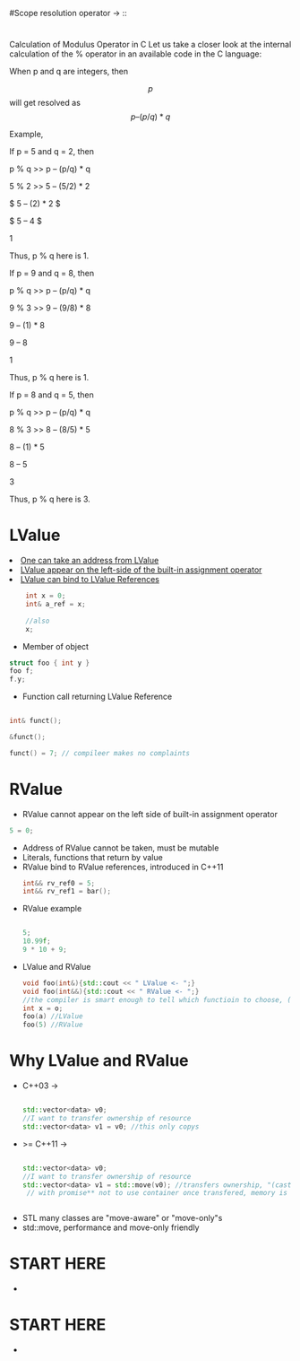 #Scope resolution operator -> ::

#
##
###

Calculation of Modulus Operator in C
Let us take a closer look at the internal calculation of the % operator in an available code in the C language:

When p and q are integers, then

$$ p%q $$ will get resolved as $$ p – (p/q) * q $$ 

Example,

 If p = 5 and q = 2, then 

 p % q >> p – (p/q) * q 

 5 % 2 >> 5 – (5/2) * 2 

$ 5 – (2) * 2 $

$ 5 – 4 $

$1$

Thus, p % q here is 1.

If p = 9 and q = 8, then

p % q >> p – (p/q) * q

9 % 3 >> 9 – (9/8) * 8

9 – (1) * 8

9 – 8

1

Thus, p % q here is 1.

If p = 8 and q = 5, then

p % q >> p – (p/q) * q

8 % 3 >> 8 – (8/5) * 5

8 – (1) * 5

8 – 5

3

Thus, p % q here is 3.

#
##
###


<h1>LValue</h1>

<p><u><li>One can take an address from LValue</li>
<li>LValue appear on the left-side of the built-in assignment operator</li>
<li>LValue can bind to LValue References</li></u></p>

```cpp
    int x = 0;
    int& a_ref = x;
    
    //also
    x;

```
<ul>
<li>Member of object</li>
</ul>

```cpp
struct foo { int y }
foo f;
f.y;
```
<ul>
<li>Function call returning LValue Reference</li>
</ul>

```cpp

int& funct();

&funct();

funct() = 7; // compileer makes no complaints 

```


<h1>RValue</h1>
<ul>
<li>RValue cannot appear on the left side of built-in assignment operator</li>
</ul>

```cpp 
5 = 0;
```
<ul>
<li>Address of RValue cannot be taken, must be mutable</li>
<li>Literals, functions that return by value</li>
<li>RValue bind to RValue references, introduced in C++11 </li>

```cpp
int&& rv_ref0 = 5;
int&& rv_ref1 = bar();

```
<li>RValue example</li>

```cpp

5;
10.99f;
9 * 10 + 9;

```

<li>LValue and RValue</li>

```cpp
void foo(int&){std::cout << " LValue <- ";}
void foo(int&&){std::cout << " RValue <- ";}
//the compiler is smart enough to tell which functioin to choose, (C++11 >)
int x = o;
foo(a) //LValue
foo(5) //RValue

```


</ul>

<h1>Why LValue and RValue</h1>
<ul>
<li>C++03 -></li>

```cpp

std::vector<data> v0;
//I want to transfer ownership of resource
std::vector<data> v1 = v0; //this only copys

```

<li> >= C++11 -> </li>

```cpp

std::vector<data> v0;
//I want to transfer ownership of resource
std::vector<data> v1 = std::move(v0); //transfers ownership, "(cast)"
 // with promise** not to use container once transfered, memory is valid, but useless**



```
<li>STL many classes are "move-aware" or "move-only"s </li>
<li>std::move, performance and move-only friendly</li>

</ul>


<h1>START HERE</h1>
<ul><li></li></ul>




<!-- section template -->
<h1>START HERE</h1>   
<ul><li></li></ul>
